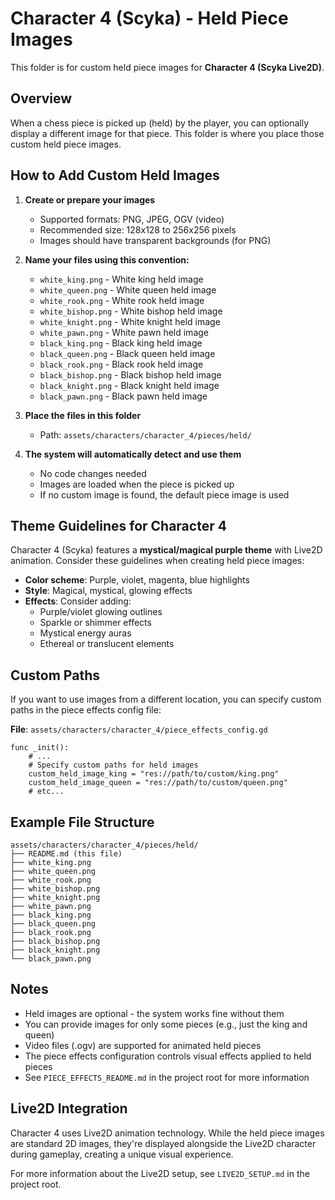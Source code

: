 # Character 4 (Scyka) - Held Piece Images

This folder is for custom held piece images for **Character 4 (Scyka Live2D)**.

## Overview

When a chess piece is picked up (held) by the player, you can optionally display a different image for that piece. This folder is where you place those custom held piece images.

## How to Add Custom Held Images

1. **Create or prepare your images**
   - Supported formats: PNG, JPEG, OGV (video)
   - Recommended size: 128x128 to 256x256 pixels
   - Images should have transparent backgrounds (for PNG)

2. **Name your files using this convention:**
   - `white_king.png` - White king held image
   - `white_queen.png` - White queen held image
   - `white_rook.png` - White rook held image
   - `white_bishop.png` - White bishop held image
   - `white_knight.png` - White knight held image
   - `white_pawn.png` - White pawn held image
   - `black_king.png` - Black king held image
   - `black_queen.png` - Black queen held image
   - `black_rook.png` - Black rook held image
   - `black_bishop.png` - Black bishop held image
   - `black_knight.png` - Black knight held image
   - `black_pawn.png` - Black pawn held image

3. **Place the files in this folder**
   - Path: `assets/characters/character_4/pieces/held/`

4. **The system will automatically detect and use them**
   - No code changes needed
   - Images are loaded when the piece is picked up
   - If no custom image is found, the default piece image is used

## Theme Guidelines for Character 4

Character 4 (Scyka) features a **mystical/magical purple theme** with Live2D animation. Consider these guidelines when creating held piece images:

- **Color scheme**: Purple, violet, magenta, blue highlights
- **Style**: Magical, mystical, glowing effects
- **Effects**: Consider adding:
  - Purple/violet glowing outlines
  - Sparkle or shimmer effects
  - Mystical energy auras
  - Ethereal or translucent elements

## Custom Paths

If you want to use images from a different location, you can specify custom paths in the piece effects config file:

**File**: `assets/characters/character_4/piece_effects_config.gd`

```gdscript
func _init():
    # ...
    # Specify custom paths for held images
    custom_held_image_king = "res://path/to/custom/king.png"
    custom_held_image_queen = "res://path/to/custom/queen.png"
    # etc...
```

## Example File Structure

```
assets/characters/character_4/pieces/held/
├── README.md (this file)
├── white_king.png
├── white_queen.png
├── white_rook.png
├── white_bishop.png
├── white_knight.png
├── white_pawn.png
├── black_king.png
├── black_queen.png
├── black_rook.png
├── black_bishop.png
├── black_knight.png
└── black_pawn.png
```

## Notes

- Held images are optional - the system works fine without them
- You can provide images for only some pieces (e.g., just the king and queen)
- Video files (.ogv) are supported for animated held pieces
- The piece effects configuration controls visual effects applied to held pieces
- See `PIECE_EFFECTS_README.md` in the project root for more information

## Live2D Integration

Character 4 uses Live2D animation technology. While the held piece images are standard 2D images, they're displayed alongside the Live2D character during gameplay, creating a unique visual experience.

For more information about the Live2D setup, see `LIVE2D_SETUP.md` in the project root.
